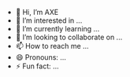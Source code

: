 - 👋 Hi, I’m AXE
- 👀 I’m interested in ...
- 🌱 I’m currently learning ...
- 💞️ I’m looking to collaborate on ...
- 📫 How to reach me ...
- 😄 Pronouns: ...
- ⚡ Fun fact: ...

<!---
NDjcnxjbdjxbs/NDjcnxjbdjxbs is a ✨ special ✨ repository because its `README.md` (this file) appears on your GitHub profile.
You can click the Preview link to take a look at your changes.
--->
